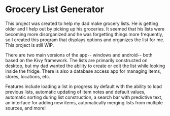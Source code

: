 # Grocery List Generator
This project was created to help my dad make grocery lists. He is getting older and I help out by picking up his groceries. It seemed that his lists were becoming more disorganized and he was forgetting things more frequently, so I created this program that displays options and organizes the list for me. This project is still WIP.

There are two main versions of the app-- windows and android-- both based on the Kivy framework. The lists are primarily constructed on desktop, but my dad wanted the ability to create or edit the list while looking inside the fridge. There is also a database access app for managing items, stores, locations, etc.

Features include loading a list in progress by default with the ability to load previous lists, automatic updating of item notes and default values, automatic sorting during list construction, a search bar with predictive text, an interface for adding new items, automatically merging lists from multiple sources, and more!
